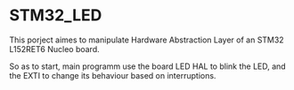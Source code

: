 # STM32_LED

This porject aimes to manipulate Hardware Abstraction Layer of an STM32 L152RET6 Nucleo board.

So as to start, main programm use the board LED HAL to blink the LED, and the EXTI to change its behaviour based on interruptions. 
